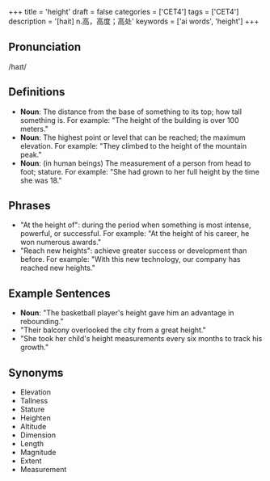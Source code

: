 +++
title = 'height'
draft = false
categories = ['CET4']
tags = ['CET4']
description = '[hait] n.高，高度；高处'
keywords = ['ai words', 'height']
+++

## Pronunciation
/haɪt/

## Definitions
- **Noun**: The distance from the base of something to its top; how tall something is. For example: "The height of the building is over 100 meters."
- **Noun**: The highest point or level that can be reached; the maximum elevation. For example: "They climbed to the height of the mountain peak."
- **Noun**: (in human beings) The measurement of a person from head to foot; stature. For example: "She had grown to her full height by the time she was 18."
  
## Phrases
- "At the height of": during the period when something is most intense, powerful, or successful. For example: "At the height of his career, he won numerous awards."
- "Reach new heights": achieve greater success or development than before. For example: "With this new technology, our company has reached new heights."

## Example Sentences
- **Noun**: "The basketball player's height gave him an advantage in rebounding."
- "Their balcony overlooked the city from a great height."
- "She took her child's height measurements every six months to track his growth."

## Synonyms
- Elevation
- Tallness
- Stature
- Heighten
- Altitude
- Dimension
- Length
- Magnitude
- Extent
- Measurement
